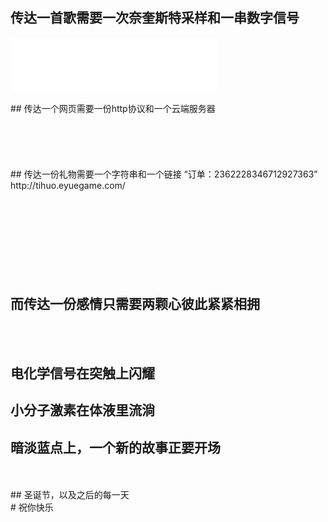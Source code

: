 <br/>
<br/>
<br/>
<br/>
<br/>

## 传达一首歌需要一次奈奎斯特采样和一串数字信号
<iframe frameborder="no" border="0" marginwidth="0" marginheight="0" width=330 height=86 src="//music.163.com/outchain/player?type=2&id=435552105&auto=1&height=66"></iframe>
<br/>
<br/>
## 传达一个网页需要一份http协议和一个云端服务器
<br/>
<br/>
<br/>
<br/>
<br/>
<br/>
## 传达一份礼物需要一个字符串和一个链接
“订单：2362228346712927363”
http://tihuo.eyuegame.com/
<br/>
<br/>
<br/>
<br/>
<br/>
<br/>
<br/>
<br/>
<br/>

## 而传达一份感情只需要两颗心彼此紧紧相拥
<br/>
<br/>

## 电化学信号在突触上闪耀
## 小分子激素在体液里流淌
## 暗淡蓝点上，一个新的故事正要开场
<br/>
<br/>
## 圣诞节，以及之后的每一天
<br/>
# 祝你快乐
